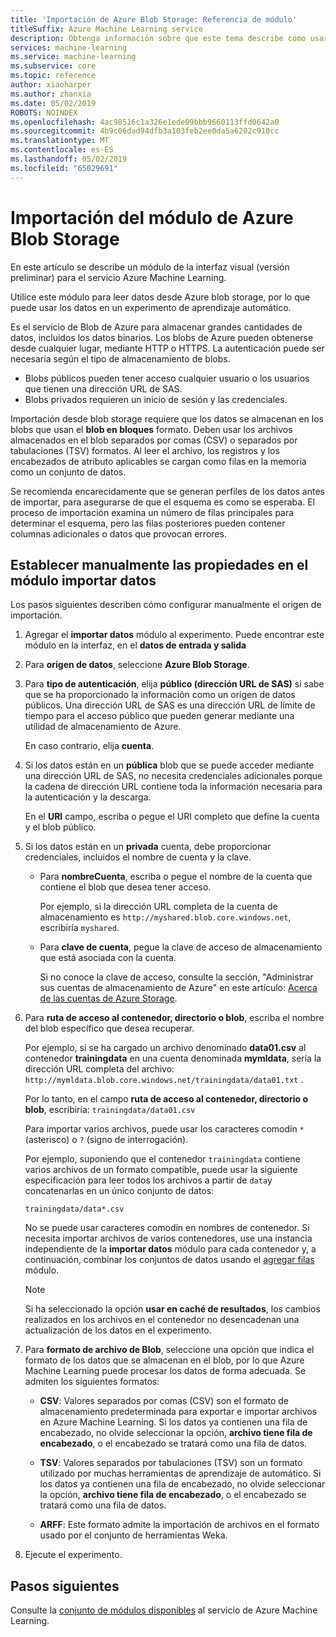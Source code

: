 ```yaml
---
title: 'Importación de Azure Blob Storage: Referencia de módulo'
titleSuffix: Azure Machine Learning service
description: Obtenga información sobre que este tema describe cómo usar la importación del módulo de Azure Blob Storage en el servicio de Azure Machine Learning para leer datos desde Azure blob storage, por lo que puede usar los datos en un experimento de aprendizaje automático.
services: machine-learning
ms.service: machine-learning
ms.subservice: core
ms.topic: reference
author: xiaoharper
ms.author: zhanxia
ms.date: 05/02/2019
ROBOTS: NOINDEX
ms.openlocfilehash: 4ac98516c1a326e1ede09bbb9660113ffd0642a0
ms.sourcegitcommit: 4b9c06dad94dfb3a103feb2ee0da5a6202c910cc
ms.translationtype: MT
ms.contentlocale: es-ES
ms.lasthandoff: 05/02/2019
ms.locfileid: "65029691"
---
```

# <a name="import-from-azure-blob-storage-module"></a>Importación del módulo de Azure Blob Storage

En este artículo se describe un módulo de la interfaz visual (versión preliminar) para el servicio Azure Machine Learning.

Utilice este módulo para leer datos desde Azure blob storage, por lo que puede usar los datos en un experimento de aprendizaje automático.  

Es el servicio de Blob de Azure para almacenar grandes cantidades de datos, incluidos los datos binarios. Los blobs de Azure pueden obtenerse desde cualquier lugar, mediante HTTP o HTTPS. La autenticación puede ser necesaria según el tipo de almacenamiento de blobs. 

- Blobs públicos pueden tener acceso cualquier usuario o los usuarios que tienen una dirección URL de SAS.
- Blobs privados requieren un inicio de sesión y las credenciales.

Importación desde blob storage requiere que los datos se almacenan en los blobs que usan el **blob en bloques** formato. Deben usar los archivos almacenados en el blob separados por comas (CSV) o separados por tabulaciones (TSV) formatos. Al leer el archivo, los registros y los encabezados de atributo aplicables se cargan como filas en la memoria como un conjunto de datos.


Se recomienda encarecidamente que se generan perfiles de los datos antes de importar, para asegurarse de que el esquema es como se esperaba. El proceso de importación examina un número de filas principales para determinar el esquema, pero las filas posteriores pueden contener columnas adicionales o datos que provocan errores.



## <a name="manually-set-properties-in-the-import-data-module"></a>Establecer manualmente las propiedades en el módulo importar datos

Los pasos siguientes describen cómo configurar manualmente el origen de importación.

1. Agregar el **importar datos** módulo al experimento. Puede encontrar este módulo en la interfaz, en el **datos de entrada y salida**

2. Para **origen de datos**, seleccione **Azure Blob Storage**.

3. Para **tipo de autenticación**, elija **público (dirección URL de SAS)** si sabe que se ha proporcionado la información como un origen de datos públicos. Una dirección URL de SAS es una dirección URL de límite de tiempo para el acceso público que pueden generar mediante una utilidad de almacenamiento de Azure.

    En caso contrario, elija **cuenta**.

4. Si los datos están en un **pública** blob que se puede acceder mediante una dirección URL de SAS, no necesita credenciales adicionales porque la cadena de dirección URL contiene toda la información necesaria para la autenticación y la descarga.

    En el **URI** campo, escriba o pegue el URI completo que define la cuenta y el blob público.



5. Si los datos están en un **privada** cuenta, debe proporcionar credenciales, incluidos el nombre de cuenta y la clave.

    - Para **nombreCuenta**, escriba o pegue el nombre de la cuenta que contiene el blob que desea tener acceso.

        Por ejemplo, si la dirección URL completa de la cuenta de almacenamiento es `http://myshared.blob.core.windows.net`, escribiría `myshared`.

    - Para **clave de cuenta**, pegue la clave de acceso de almacenamiento que está asociada con la cuenta.

        Si no conoce la clave de acceso, consulte la sección, "Administrar sus cuentas de almacenamiento de Azure" en este artículo: [Acerca de las cuentas de Azure Storage](https://docs.microsoft.com/azure/storage/storage-create-storage-account).

6. Para **ruta de acceso al contenedor, directorio o blob**, escriba el nombre del blob específico que desea recuperar.

    Por ejemplo, si se ha cargado un archivo denominado **data01.csv** al contenedor **trainingdata** en una cuenta denominada **mymldata**, sería la dirección URL completa del archivo: `http://mymldata.blob.core.windows.net/trainingdata/data01.txt` .

    Por lo tanto, en el campo **ruta de acceso al contenedor, directorio o blob**, escribiría: `trainingdata/data01.csv`

    Para importar varios archivos, puede usar los caracteres comodín `*` (asterisco) o `?` (signo de interrogación).

    Por ejemplo, suponiendo que el contenedor `trainingdata` contiene varios archivos de un formato compatible, puede usar la siguiente especificación para leer todos los archivos a partir de `data`y concatenarlas en un único conjunto de datos:

    `trainingdata/data*.csv`

    No se puede usar caracteres comodín en nombres de contenedor. Si necesita importar archivos de varios contenedores, use una instancia independiente de la **importar datos** módulo para cada contenedor y, a continuación, combinar los conjuntos de datos usando el [agregar filas](./add-rows.md) módulo.

    > [!NOTE]
    > Si ha seleccionado la opción **usar en caché de resultados**, los cambios realizados en los archivos en el contenedor no desencadenan una actualización de los datos en el experimento.

7. Para **formato de archivo de Blob**, seleccione una opción que indica el formato de los datos que se almacenan en el blob, por lo que Azure Machine Learning puede procesar los datos de forma adecuada. Se admiten los siguientes formatos:

    - **CSV**: Valores separados por comas (CSV) son el formato de almacenamiento predeterminada para exportar e importar archivos en Azure Machine Learning. Si los datos ya contienen una fila de encabezado, no olvide seleccionar la opción, **archivo tiene fila de encabezado**, o el encabezado se tratará como una fila de datos.

       

    - **TSV**: Valores separados por tabulaciones (TSV) son un formato utilizado por muchas herramientas de aprendizaje de automático. Si los datos ya contienen una fila de encabezado, no olvide seleccionar la opción, **archivo tiene fila de encabezado**, o el encabezado se tratará como una fila de datos.

       

    - **ARFF**: Este formato admite la importación de archivos en el formato usado por el conjunto de herramientas Weka. 

   

8. Ejecute el experimento.


## <a name="next-steps"></a>Pasos siguientes

Consulte la [conjunto de módulos disponibles](module-reference.md) al servicio de Azure Machine Learning. 